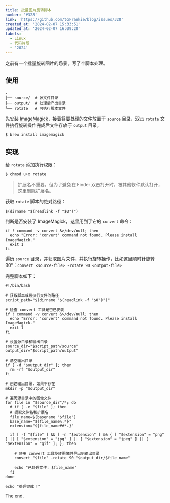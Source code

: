 ```yaml
---
title: 批量图片旋转脚本
number: '#328'
link: 'https://github.com/toFrankie/blog/issues/328'
created_at: '2024-02-07 15:33:51'
updated_at: '2024-02-07 16:09:28'
labels:
  - Linux
  - 代码片段
  - '2024'
---
```

之前有一个批量旋转图片的场景，写了个脚本处理。

## 使用

```
.
├── source/  # 源文件目录
├── output/  # 处理后产出目录
└── rotate   # 可执行脚本文件
```

先安装 [ImageMagick](https://imagemagick.org/script/command-line-processing.php)，接着将要处理的文件放置于 `source` 目录，双击 `rotate` 文件执行旋转操作完成后文件存放于 `output` 目录。

```shell
$ brew install imagemagick
```

## 实现

给 `rotate` 添加执行权限：

```shell
$ chmod u+x rotate
```

> 扩展名不重要，但为了避免在 Finder 双击打开时，被其他软件默认打开，这里删除扩展名。

获取 `rotate` 脚本的绝对路径：

```shell
$(dirname "$(readlink -f "$0")")
```

判断是否安装了 ImageMagick，这里用到了它的 `convert` 命令：

```shell
if ! command -v convert &>/dev/null; then
  echo "Error: 'convert' command not found. Please install ImageMagick."
  exit 1
fi
```

遍历 `source` 目录，并获取图片文件，并执行旋转操作，比如这里顺时针旋转 90°：`convert <source-file> -rotate 90 <output-file>`

完整脚本如下：

```shell
#!/bin/bash

# 获取脚本或可执行文件的路径
script_path="$(dirname "$(readlink -f "$0")")"

# 检查 convert 工具是否已安装
if ! command -v convert &>/dev/null; then
  echo "Error: 'convert' command not found. Please install ImageMagick."
  exit 1
fi

# 设置源目录和输出目录
source_dir="$script_path/source"
output_dir="$script_path/output"

# 清空输出目录
if [ -d "$output_dir" ]; then
  rm -rf "$output_dir"
fi

# 创建输出目录，如果不存在
mkdir -p "$output_dir"

# 遍历源目录中的图像文件
for file in "$source_dir"/*; do
  # if [ -e "$file" ]; then
  # 提取文件名和扩展名
  file_name=$(basename "$file")
  base_name="${file_name%.*}"
  extension="${file_name##*.}"

  if [ -f "$file" ] && [ -n "$extension" ] && { [ "$extension" = "png" ] || [ "$extension" = "jpg" ] || [ "$extension" = "jpeg" ] || [ "$extension" = "gif" ]; }; then

    # 使用 convert 工具旋转图像并导出到输出目录
    convert "$file" -rotate 90 "$output_dir/$file_name"

    echo "已处理文件: $file_name"
  fi
done

echo "处理完成！"
```

The end.
